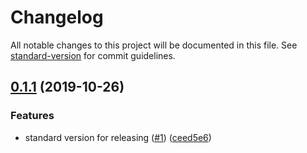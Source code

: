 # Changelog

All notable changes to this project will be documented in this file. See [standard-version](https://github.com/conventional-changelog/standard-version) for commit guidelines.

## [0.1.1](https://github.com/notify-watcher/executor/compare/v0.1.0...v0.1.1) (2019-10-26)


### Features

* standard version for releasing ([#1](https://github.com/notify-watcher/executor/issues/1)) ([ceed5e6](https://github.com/notify-watcher/executor/commit/ceed5e643dbdd2183abf20e9dc510d3967f72fa9))
